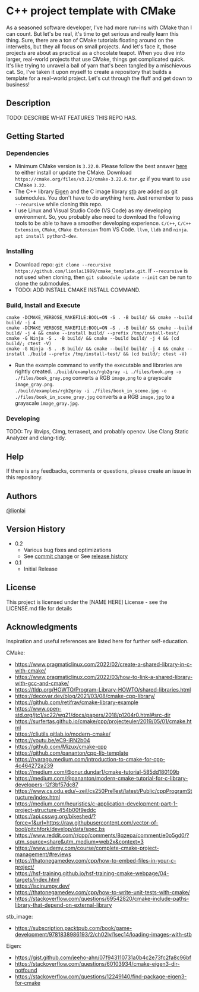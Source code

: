 # C++ project template with CMake

As a seasoned software developer, I've had more run-ins with CMake than I can count. But let's be real, it's time to get serious and really learn this thing. Sure, there are a ton of CMake tutorials floating around on the interwebs, but they all focus on small projects. And let's face it, those projects are about as practical as a chocolate teapot. When you dive into larger, real-world projects that use CMake, things get complicated quick. It's like trying to unravel a ball of yarn that's been tangled by a mischievous cat. So, I've taken it upon myself to create a repository that builds a template for a real-world project. Let's cut through the fluff and get down to business!

## Description

TODO: DESCRIBE WHAT FEATURES THIS REPO HAS.

## Getting Started

### Dependencies
* Minimum CMake version is `3.22.0`. Please follow the best answer [here](https://askubuntu.com/questions/355565/how-do-i-install-the-latest-version-of-cmake-from-the-command-line) to either install or update the CMake. Download `https://cmake.org/files/v3.22/cmake-3.22.6.tar.gz` if you want to use CMake `3.22`.
* The C++ library [Eigen](https://gitlab.com/libeigen/eigen) and the C image library [stb](https://github.com/nothings/stb) are added as git submodules. You don't have to do anything here. Just remember to pass `--recursive` while cloning this repo.
* I use Linux and Visual Studio Code (VS Code) as my developing environment. So, you probably also need to download the following tools to be able to have a smoother developing experience. `C/C++`, `C/C++ Extension`, `CMake`, `CMake Extension` from VS Code.  `llvm`, `lldb` and `ninja`. ` apt install python3-dev`.

### Installing
* Download repo: `git clone --recursive https://github.com/lionlai1989/cmake_template.git`. If `--recursive` is not used when cloning, then `git submodule update --init` can be run to clone the submodules.
* TODO: ADD INSTALL CMAKE INSTALL COMMAND.

### Build, Install and Execute
```
cmake -DCMAKE_VERBOSE_MAKEFILE:BOOL=ON -S . -B build/ && cmake --build build/ -j 4
cmake -DCMAKE_VERBOSE_MAKEFILE:BOOL=ON –S . -B build/ && cmake --build build/ -j 4 && cmake --install build/ --prefix /tmp/install-test/
cmake -G Ninja -S . -B build/ && cmake --build build/ -j 4 && (cd build/; ctest -V)
cmake -G Ninja -S . -B build/ && cmake --build build/ -j 4 && cmake --install ./build --prefix /tmp/install-test/ && (cd build/; ctest -V)
```
* Run the example command to verify the executable and libraries are rightly created.
`./build/examples/rgb2gray -i ./files/book.png -o ./files/book_gray.png` converts a RGB `image,png` to a grayscale `image_gray.png`.  
`./build/examples/rgb2gray -i ./files/book_in_scene.jpg -o ./files/book_in_scene_gray.jpg` converts a a RGB `image,jpg` to a grayscale `image_gray.jpg`.

### Developing
TODO: Try libvips, CImg, terrasect, and probably opencv. Use Clang Static Analyzer and clang-tidy.

## Help

If there is any feedbacks, comments or questions, please create an issue in this repository.

## Authors

[@lionlai](https://github.com/lionlai1989)

## Version History

* 0.2
    * Various bug fixes and optimizations
    * See [commit change]() or See [release history]()
* 0.1
    * Initial Release

## License

This project is licensed under the [NAME HERE] License - see the LICENSE.md file for details

## Acknowledgments
Inspiration and useful references are listed here for further self-education.

CMake:
- https://www.pragmaticlinux.com/2022/02/create-a-shared-library-in-c-with-cmake/
- https://www.pragmaticlinux.com/2022/03/how-to-link-a-shared-library-with-gcc-and-cmake/
- https://tldp.org/HOWTO/Program-Library-HOWTO/shared-libraries.html
- https://decovar.dev/blog/2021/03/08/cmake-cpp-library/
- https://github.com/retifrav/cmake-library-example
- https://www.open-std.org/jtc1/sc22/wg21/docs/papers/2018/p1204r0.html#src-dir
- https://surfertas.github.io/cmake/cpp/projecteuler/2019/05/01/cmake.html
- https://cliutils.gitlab.io/modern-cmake/
- https://youtu.be/eC9-iRN2b04
- https://github.com/Mizux/cmake-cpp
- https://github.com/pananton/cpp-lib-template
- https://rvarago.medium.com/introduction-to-cmake-for-cpp-4c464272a239
- https://medium.com/@onur.dundar1/cmake-tutorial-585dd180109b
- https://medium.com/@pananton/modern-cmake-tutorial-for-c-library-developers-12f3bf57dc87
- https://www.cs.odu.edu/~zeil/cs250PreTest/latest/Public/cppProgramStructure/index.html
- https://medium.com/heuristics/c-application-development-part-1-project-structure-454b00f9eddc
- https://api.csswg.org/bikeshed/?force=1&url=https://raw.githubusercontent.com/vector-of-bool/pitchfork/develop/data/spec.bs
- https://www.reddit.com/r/cpp/comments/8qzepa/comment/e0o5gd0/?utm_source=share&utm_medium=web2x&context=3
- https://www.udemy.com/course/complete-cmake-project-management/#reviews
- https://thatonegamedev.com/cpp/how-to-embed-files-in-your-c-project/
- https://hsf-training.github.io/hsf-training-cmake-webpage/04-targets/index.html
- https://iscinumpy.dev/
- https://thatonegamedev.com/cpp/how-to-write-unit-tests-with-cmake/
- https://stackoverflow.com/questions/69542820/cmake-include-paths-library-that-depend-on-external-library

stb_image:
- https://subscription.packtpub.com/book/game-development/9781838986193/2/ch02lvl1sec14/loading-images-with-stb


Eigen:
- https://gist.github.com/jeeho-ahn/07f943110731a0b4c2e73fc2fa8c96bf
- https://stackoverflow.com/questions/60103934/cmake-eigen3-dir-notfound
- https://stackoverflow.com/questions/12249140/find-package-eigen3-for-cmake
